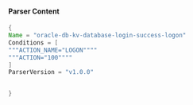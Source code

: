 #### Parser Content
```Java
{
Name = "oracle-db-kv-database-login-success-logon"
Conditions = [
"""ACTION_NAME="LOGON""""
"""ACTION="100""""
]
ParserVersion = "v1.0.0"


}
```